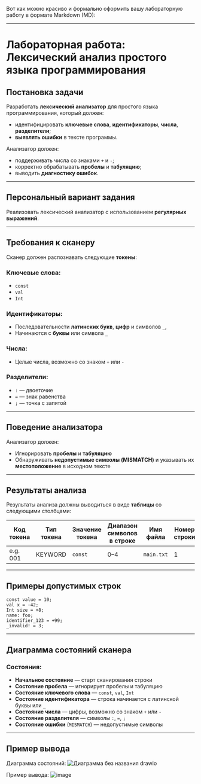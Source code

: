 Вот как можно красиво и формально оформить вашу лабораторную работу в формате Markdown (MD):

---

# Лабораторная работа: Лексический анализ простого языка программирования

## Постановка задачи

Разработать **лексический анализатор** для простого языка программирования, который должен:

* идентифицировать **ключевые слова**, **идентификаторы**, **числа**, **разделители**;
* **выявлять ошибки** в тексте программы.

Анализатор должен:

* поддерживать числа со знаками `+` и `-`;
* корректно обрабатывать **пробелы** и **табуляцию**;
* выводить **диагностику ошибок**.

---

## Персональный вариант задания

Реализовать лексический анализатор с использованием **регулярных выражений**.

---

## Требования к сканеру

Сканер должен распознавать следующие **токены**:

### Ключевые слова:

* `const`
* `val`
* `Int`

### Идентификаторы:

* Последовательности **латинских букв**, **цифр** и символов `_`,
* Начинаются с **буквы** или символа `_`

### Числа:

* Целые числа, возможно со знаком `+` или `-`

### Разделители:

* `:` — двоеточие
* `=` — знак равенства
* `;` — точка с запятой

---

## Поведение анализатора

Анализатор должен:

* Игнорировать **пробелы** и **табуляцию**
* Обнаруживать **недопустимые символы (MISMATCH)** и указывать их **местоположение** в исходном тексте

---

## Результаты анализа

Результаты анализа должны выводиться в виде **таблицы** со следующими столбцами:

| Код токена | Тип токена | Значение токена | Диапазон символов в строке | Имя файла  | Номер строки |
| ---------- | ---------- | --------------- | -------------------------- | ---------- | ------------ |
| e.g. 001   | KEYWORD    | `const`         | 0–4                        | `main.txt` | 1            |

---

## Примеры допустимых строк

```plaintext
const value = 10;
val x = -42;
Int size = +8;
name: foo;
identifier_123 = +99;
_invalid! = 3;
```

---

## Диаграмма состояний сканера

### Состояния:

* **Начальное состояние**
  — старт сканирования строки
* **Состояние пробела**
  — игнорирует пробелы и табуляцию
* **Состояние ключевого слова**
  — `const`, `val`, `Int`
* **Состояние идентификатора**
  — строка начинается с латинской буквы или `_`
* **Состояние числа**
  — цифры, возможно со знаком `+` или `-`
* **Состояние разделителя**
  — символы `:`, `=`, `;`
* **Состояние ошибки** (`MISMATCH`)
  — недопустимые символы

---

## Пример вывода
Диаграмма состояний:
![Диаграмма без названия drawio](https://github.com/user-attachments/assets/fc78029f-7d43-4fe5-90b1-6b01a3461298)

Пример вывода:
![image](https://github.com/user-attachments/assets/f648caf9-a608-4308-85b9-f2b3c8186879)
